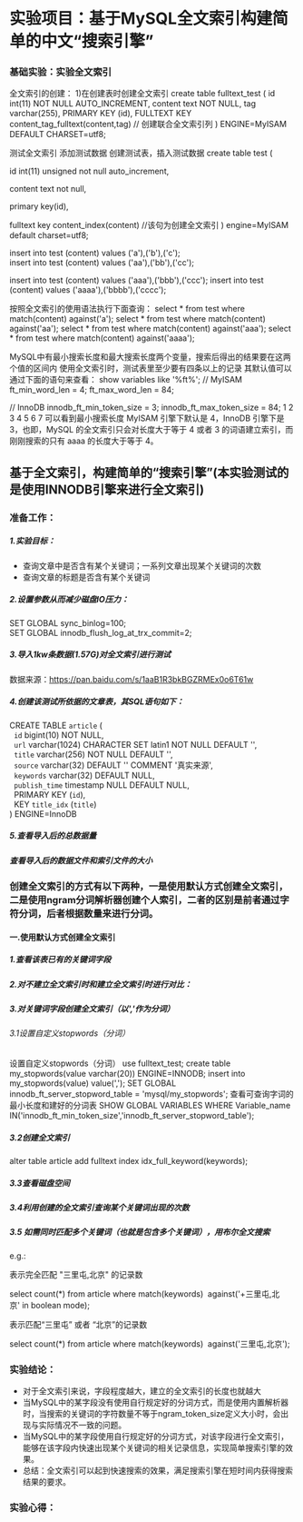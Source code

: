 # 实验项目：基于MySQL全文索引构建简单的中文“搜索引擎”
### 基础实验：实验全文索引
全文索引的创建：
1)在创建表时创建全文索引
create table fulltext_test (
    id int(11) NOT NULL AUTO_INCREMENT,
    content text NOT NULL,
    tag varchar(255),
    PRIMARY KEY (id),
    FULLTEXT KEY content_tag_fulltext(content,tag)  // 创建联合全文索引列
) ENGINE=MyISAM DEFAULT CHARSET=utf8;

测试全文索引
添加测试数据
创建测试表，插入测试数据
create table test (
    
id int(11) unsigned not null auto_increment,
    
content text not null,
    
primary key(id),
    
fulltext key content_index(content)
//该句为创建全文索引
) engine=MyISAM default charset=utf8;

insert into test (content) values ('a'),('b'),('c');  
insert into test (content) values ('aa'),('bb'),('cc');  

insert into test (content) values ('aaa'),('bbb'),('ccc');
insert into test (content) values ('aaaa'),('bbbb'),('cccc');

按照全文索引的使用语法执行下面查询：
select * from test where match(content) against('a');
select * from test where match(content) against('aa');
select * from test where match(content) against('aaa');
select * from test where match(content) against('aaaa');

MySQL中有最小搜索长度和最大搜索长度两个变量，搜索后得出的结果要在这两个值的区间内
使用全文索引时，测试表里至少要有四条以上的记录
其默认值可以通过下面的语句来查看：
show variables like '%ft%';
// MyISAM
ft_min_word_len = 4;
ft_max_word_len = 84;

// InnoDB
innodb_ft_min_token_size = 3;
innodb_ft_max_token_size = 84;
1
2
3
4
5
6
7
可以看到最小搜索长度 MyISAM 引擎下默认是 4，InnoDB 引擎下是 3，也即，MySQL 的全文索引只会对长度大于等于 4 或者 3 的词语建立索引，而刚刚搜索的只有 aaaa 的长度大于等于 4。


## 基于全文索引，构建简单的“搜索引擎”(本实验测试的是使用INNODB引擎来进行全文索引)  
### 准备工作：  
##### 1.实验目标：  
- 查询文章中是否含有某个关键词；一系列文章出现某个关键词的次数  
- 查询文章的标题是否含有某个关键词  
##### 2.设置参数从而减少磁盘IO压力：  
SET GLOBAL sync_binlog=100;  
SET GLOBAL innodb_flush_log_at_trx_commit=2;  
##### 3.导入1kw条数据(1.57G)对全文索引进行测试  
数据来源：https://pan.baidu.com/s/1aaB1R3bkBGZRMEx0o6T61w  
##### 4.创建该测试所依据的文章表，其SQL语句如下：  
CREATE TABLE `article` (  
  `id` bigint(10) NOT NULL,  
  `url` varchar(1024) CHARACTER SET latin1 NOT NULL DEFAULT '',  
  `title` varchar(256) NOT NULL DEFAULT '',  
  `source` varchar(32) DEFAULT '' COMMENT '真实来源',  
  `keywords` varchar(32) DEFAULT NULL,  
  `publish_time` timestamp NULL DEFAULT NULL,  
  PRIMARY KEY (`id`),  
  KEY `title_idx` (`title`)  
) ENGINE=InnoDB  
##### 5.查看导入后的总数据量  
##### 查看导入后的数据文件和索引文件的大小
### 创建全文索引的方式有以下两种，一是使用默认方式创建全文索引，二是使用ngram分词解析器创建个人索引，二者的区别是前者通过字符分词，后者根据数量来进行分词。
#### 一.使用默认方式创建全文索引
##### 1.查看该表已有的关键词字段
##### 2.对不建立全文索引时和建立全文索引时进行对比：
##### 3.对关键词字段创建全文索引（以','作为分词）
###### 3.1设置自定义stopwords（分词）
设置自定义stopwords（分词）
use fulltext_test;
create table my_stopwords(value varchar(20)) ENGINE=INNODB;
insert into my_stopwords(value) value(',');
SET GLOBAL innodb_ft_server_stopword_table = 'mysql/my_stopwords';
查看可查询字词的最小长度和建好的分词表
SHOW GLOBAL  VARIABLES WHERE Variable_name IN('innodb_ft_min_token_size','innodb_ft_server_stopword_table');
##### 3.2创建全文索引
alter table article add fulltext index idx_full_keyword(keywords);
##### 3.3查看磁盘空间
##### 3.4利用创建的全文索引查询某个关键词出现的次数
##### 3.5 如需同时匹配多个关键词（也就是包含多个关键词），用布尔全文搜索
e.g.:


表示完全匹配 "三里屯,北京" 的记录数


select count(*) from article where match(keywords)  against('+三里屯,北京' in boolean mode);

表示匹配“三里屯” 或者 “北京”的记录数


select count(*) from article where match(keywords)  against('三里屯,北京');

### 实验结论：
- 对于全文索引来说，字段程度越大，建立的全文索引的长度也就越大
- 当MySQL中的某字段没有使用自行规定好的分词方式，而是使用内置解析器时，当搜索的关键词的字符数量不等于ngram_token_size定义大小时，会出现与实际情况不一致的问题。
- 当MySQL中的某字段使用自行规定好的分词方式，对该字段进行全文索引，能够在该字段内快速出现某个关键词的相关记录信息，实现简单搜索引擎的效果。
- 总结：全文索引可以起到快速搜索的效果，满足搜索引擎在短时间内获得搜索结果的要求。

### 实验心得：

